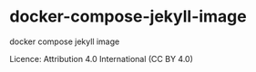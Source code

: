 # docker-compose-jekyll-image
docker compose jekyll image

Licence: Attribution 4.0 International (CC BY 4.0)
